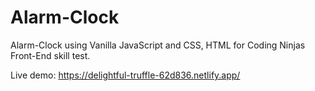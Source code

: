 # Alarm-Clock
Alarm-Clock using Vanilla JavaScript and CSS, HTML for Coding Ninjas Front-End skill test.

Live demo: https://delightful-truffle-62d836.netlify.app/
